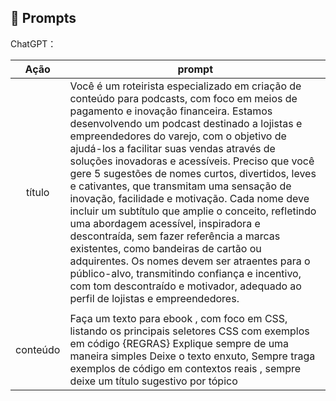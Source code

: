 ## 🧠 Prompts


ChatGPT：

|   Ação   | prompt                                                                                                                                                                                                                                                                         |
| :------: | ------------------------------------------------------------------------------------------------------------------------------------------------------------------------------------------------------------------------------------------------------------------------------ |
|  título  | Você é um roteirista especializado em criação de conteúdo para podcasts, com foco em meios de pagamento e inovação financeira. Estamos desenvolvendo um podcast destinado a lojistas e empreendedores do varejo, com o objetivo de ajudá-los a facilitar suas vendas através de soluções inovadoras e acessíveis. Preciso que você gere 5 sugestões de nomes curtos, divertidos, leves e cativantes, que transmitam uma sensação de inovação, facilidade e motivação. Cada nome deve incluir um subtítulo que amplie o conceito, refletindo uma abordagem acessível, inspiradora e descontraída, sem fazer referência a marcas existentes, como bandeiras de cartão ou adquirentes. Os nomes devem ser atraentes para o público-alvo, transmitindo confiança e incentivo, com tom descontraído e motivador, adequado ao perfil de lojistas e empreendedores.
                                                        |
| conteúdo | Faça um texto para ebook , com foco em CSS, listando os principais seletores CSS com exemplos em código {REGRAS} Explique sempre de uma maneira simples Deixe o texto enxuto, Sempre traga exemplos de código em contextos reais , sempre deixe um título sugestivo por tópico |


